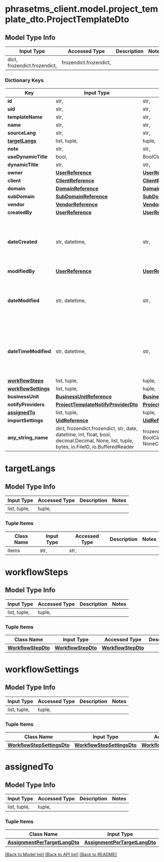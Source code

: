 # phrasetms_client.model.project_template_dto.ProjectTemplateDto

## Model Type Info

| Input Type                   | Accessed Type          | Description | Notes |
| ---------------------------- | ---------------------- | ----------- | ----- |
| dict, frozendict.frozendict, | frozendict.frozendict, |             |

### Dictionary Keys

| Key                                       | Input Type                                                                                                                                  | Accessed Type                                                                           | Description                                                        | Notes                                               |
| ----------------------------------------- | ------------------------------------------------------------------------------------------------------------------------------------------- | --------------------------------------------------------------------------------------- | ------------------------------------------------------------------ | --------------------------------------------------- |
| **id**                                    | str,                                                                                                                                        | str,                                                                                    |                                                                    | [optional]                                          |
| **uid**                                   | str,                                                                                                                                        | str,                                                                                    |                                                                    | [optional]                                          |
| **templateName**                          | str,                                                                                                                                        | str,                                                                                    |                                                                    | [optional]                                          |
| **name**                                  | str,                                                                                                                                        | str,                                                                                    |                                                                    | [optional]                                          |
| **sourceLang**                            | str,                                                                                                                                        | str,                                                                                    |                                                                    | [optional]                                          |
| **[targetLangs](#targetLangs)**           | list, tuple,                                                                                                                                | tuple,                                                                                  |                                                                    | [optional]                                          |
| **note**                                  | str,                                                                                                                                        | str,                                                                                    |                                                                    | [optional]                                          |
| **useDynamicTitle**                       | bool,                                                                                                                                       | BoolClass,                                                                              |                                                                    | [optional]                                          |
| **dynamicTitle**                          | str,                                                                                                                                        | str,                                                                                    |                                                                    | [optional]                                          |
| **owner**                                 | [**UserReference**](UserReference.md)                                                                                                       | [**UserReference**](UserReference.md)                                                   |                                                                    | [optional]                                          |
| **client**                                | [**ClientReference**](ClientReference.md)                                                                                                   | [**ClientReference**](ClientReference.md)                                               |                                                                    | [optional]                                          |
| **domain**                                | [**DomainReference**](DomainReference.md)                                                                                                   | [**DomainReference**](DomainReference.md)                                               |                                                                    | [optional]                                          |
| **subDomain**                             | [**SubDomainReference**](SubDomainReference.md)                                                                                             | [**SubDomainReference**](SubDomainReference.md)                                         |                                                                    | [optional]                                          |
| **vendor**                                | [**VendorReference**](VendorReference.md)                                                                                                   | [**VendorReference**](VendorReference.md)                                               |                                                                    | [optional]                                          |
| **createdBy**                             | [**UserReference**](UserReference.md)                                                                                                       | [**UserReference**](UserReference.md)                                                   |                                                                    | [optional]                                          |
| **dateCreated**                           | str, datetime,                                                                                                                              | str,                                                                                    |                                                                    | [optional] value must conform to RFC-3339 date-time |
| **modifiedBy**                            | [**UserReference**](UserReference.md)                                                                                                       | [**UserReference**](UserReference.md)                                                   |                                                                    | [optional]                                          |
| **dateModified**                          | str, datetime,                                                                                                                              | str,                                                                                    | Deprecated - use dateTimeModified field instead                    | [optional] value must conform to RFC-3339 date-time |
| **dateTimeModified**                      | str, datetime,                                                                                                                              | str,                                                                                    |                                                                    | [optional] value must conform to RFC-3339 date-time |
| **[workflowSteps](#workflowSteps)**       | list, tuple,                                                                                                                                | tuple,                                                                                  |                                                                    | [optional]                                          |
| **[workflowSettings](#workflowSettings)** | list, tuple,                                                                                                                                | tuple,                                                                                  |                                                                    | [optional]                                          |
| **businessUnit**                          | [**BusinessUnitReference**](BusinessUnitReference.md)                                                                                       | [**BusinessUnitReference**](BusinessUnitReference.md)                                   |                                                                    | [optional]                                          |
| **notifyProviders**                       | [**ProjectTemplateNotifyProviderDto**](ProjectTemplateNotifyProviderDto.md)                                                                 | [**ProjectTemplateNotifyProviderDto**](ProjectTemplateNotifyProviderDto.md)             |                                                                    | [optional]                                          |
| **[assignedTo](#assignedTo)**             | list, tuple,                                                                                                                                | tuple,                                                                                  |                                                                    | [optional]                                          |
| **importSettings**                        | [**UidReference**](UidReference.md)                                                                                                         | [**UidReference**](UidReference.md)                                                     |                                                                    | [optional]                                          |
| **any_string_name**                       | dict, frozendict.frozendict, str, date, datetime, int, float, bool, decimal.Decimal, None, list, tuple, bytes, io.FileIO, io.BufferedReader | frozendict.frozendict, str, BoolClass, decimal.Decimal, NoneClass, tuple, bytes, FileIO | any string name can be used but the value must be the correct type | [optional]                                          |

# targetLangs

## Model Type Info

| Input Type   | Accessed Type | Description | Notes |
| ------------ | ------------- | ----------- | ----- |
| list, tuple, | tuple,        |             |

### Tuple Items

| Class Name | Input Type | Accessed Type | Description | Notes |
| ---------- | ---------- | ------------- | ----------- | ----- |
| items      | str,       | str,          |             |

# workflowSteps

## Model Type Info

| Input Type   | Accessed Type | Description | Notes |
| ------------ | ------------- | ----------- | ----- |
| list, tuple, | tuple,        |             |

### Tuple Items

| Class Name                                | Input Type                                | Accessed Type                             | Description | Notes |
| ----------------------------------------- | ----------------------------------------- | ----------------------------------------- | ----------- | ----- |
| [**WorkflowStepDto**](WorkflowStepDto.md) | [**WorkflowStepDto**](WorkflowStepDto.md) | [**WorkflowStepDto**](WorkflowStepDto.md) |             |

# workflowSettings

## Model Type Info

| Input Type   | Accessed Type | Description | Notes |
| ------------ | ------------- | ----------- | ----- |
| list, tuple, | tuple,        |             |

### Tuple Items

| Class Name                                                | Input Type                                                | Accessed Type                                             | Description | Notes |
| --------------------------------------------------------- | --------------------------------------------------------- | --------------------------------------------------------- | ----------- | ----- |
| [**WorkflowStepSettingsDto**](WorkflowStepSettingsDto.md) | [**WorkflowStepSettingsDto**](WorkflowStepSettingsDto.md) | [**WorkflowStepSettingsDto**](WorkflowStepSettingsDto.md) |             |

# assignedTo

## Model Type Info

| Input Type   | Accessed Type | Description | Notes |
| ------------ | ------------- | ----------- | ----- |
| list, tuple, | tuple,        |             |

### Tuple Items

| Class Name                                                      | Input Type                                                      | Accessed Type                                                   | Description | Notes |
| --------------------------------------------------------------- | --------------------------------------------------------------- | --------------------------------------------------------------- | ----------- | ----- |
| [**AssignmentPerTargetLangDto**](AssignmentPerTargetLangDto.md) | [**AssignmentPerTargetLangDto**](AssignmentPerTargetLangDto.md) | [**AssignmentPerTargetLangDto**](AssignmentPerTargetLangDto.md) |             |

[[Back to Model list]](../../README.md#documentation-for-models) [[Back to API list]](../../README.md#documentation-for-api-endpoints) [[Back to README]](../../README.md)

